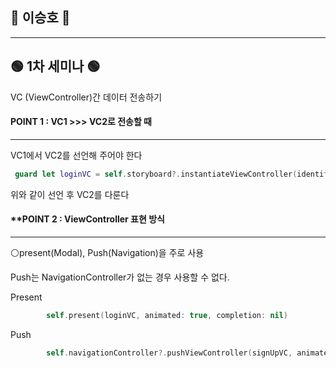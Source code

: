 ## 🎉 이승호 🎉
------------

## 🟢 1차 세미나 🟢
VC (ViewController)간 데이터 전송하기

#### **POINT 1 : VC1 >>> VC2로 전송할 때** </br>
------------

VC1에서 VC2를 선언해 주어야 한다

```swift
 guard let loginVC = self.storyboard?.instantiateViewController(identifier: "loginVC") as? loginVC else { return }
 ```
위와 같이 선언 후 VC2를 다룬다


#### **POINT 2 : **ViewController 표현 방식** </br>
------------

⚪️present(Modal), Push(Navigation)을 주로 사용

Push는 NavigationController가 없는 경우 사용할 수 없다.

Present
```swift
        self.present(loginVC, animated: true, completion: nil)
```
Push
```swift
        self.navigationController?.pushViewController(signUpVC, animated: true)
``` 






 
